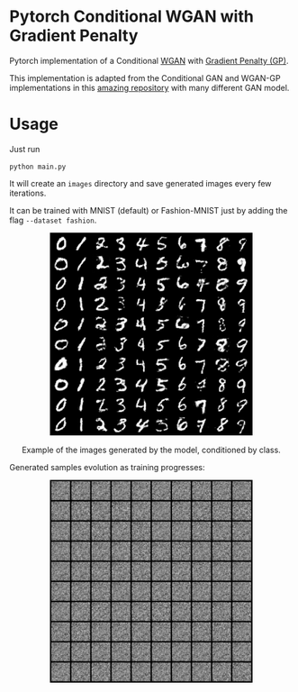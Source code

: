 # Pytorch Conditional WGAN with Gradient Penalty
Pytorch implementation of a Conditional [WGAN](https://arxiv.org/abs/1701.07875) with [Gradient Penalty (GP)](https://arxiv.org/abs/1704.00028).

This implementation is adapted from the Conditional GAN and WGAN-GP implementations in this [amazing repository](https://github.com/eriklindernoren/PyTorch-GAN) with many different GAN model.

# Usage
Just run

```
python main.py
```

It will create an `images` directory and save generated images every few iterations.

It can be trained with MNIST (default) or Fashion-MNIST just by adding the flag `--dataset fashion`.

<p align="center">
    <img src="assets/output.png" width="360"\>
</p>
<p align="center">
    Example of the images generated by the model, conditioned by class.
</p>

Generated samples evolution as training progresses:
<p align="center">
    <img src="assets/output.gif" width="360"\>
</p>
